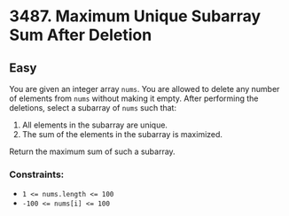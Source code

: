 # 3487. Maximum Unique Subarray Sum After Deletion

## Easy

You are given an integer array `nums`. You are allowed to delete any number of elements from `nums` without making it
empty. After performing the deletions, select a subarray of `nums` such that:

1. All elements in the subarray are unique.
2. The sum of the elements in the subarray is maximized.

Return the maximum sum of such a subarray.

### Constraints:

- `1 <= nums.length <= 100`
- `-100 <= nums[i] <= 100`

